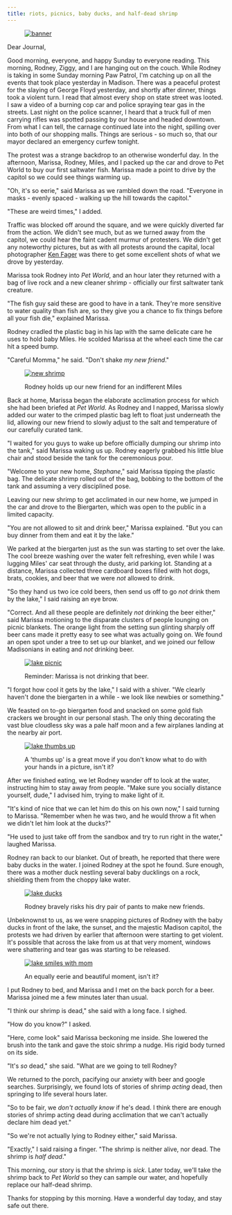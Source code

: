 ```yaml
---
title: riots, picnics, baby ducks, and half-dead shrimp
---
```


<figure>
  <a href="/images/banners/2020-05-31.jpg">
    <img alt="banner" src="/images/banners/2020-05-31.jpg"/>
  </a>
</figure>

Dear Journal,

Good morning, everyone, and happy Sunday to everyone reading.  This
morning, Rodney, Ziggy, and I are hanging out on the couch.  While
Rodney is taking in some Sunday morning Paw Patrol, I'm catching up on
all the events that took place yesterday in Madison.  There was a
peaceful protest for the slaying of George Floyd yesterday, and
shortly after dinner, things took a violent turn.  I read that almost
every shop on state street was looted.  I saw a video of a burning cop
car and police spraying tear gas in the streets.  Last night on the
police scanner, I heard that a truck full of men carrying rifles was
spotted passing by our house and headed downtown.  From what I can
tell, the carnage continued late into the night, spilling over into
both of our shopping malls.  Things are serious - so much so, that our
mayor declared an emergency curfew tonight.

The protest was a strange backdrop to an otherwise wonderful day.  In
the afternoon, Marissa, Rodney, Miles, and I packed up the car and
drove to Pet World to buy our first saltwater fish.  Marissa made a
point to drive by the capitol so we could see things warming up.

"Oh, it's so eerie," said Marissa as we rambled down the road.
"Everyone in masks - evenly spaced - walking up the hill towards the
capitol."

"These are weird times," I added.

Traffic was blocked off around the square, and we were quickly
diverted far from the action.  We didn't see much, but as we turned
away from the capitol, we could hear the faint cadent murmur of
protesters.  We didn't get any noteworthy pictures, but as with all
protests around the capital, local photographer [Ken Fager] was there
to get some excellent shots of what we drove by yesterday.

Marissa took Rodney into _Pet World_, and an hour later they returned
with a bag of live rock and a new cleaner shrimp - officially our
first saltwater tank creature.

"The fish guy said these are good to have in a tank.  They're more
sensitive to water quality than fish are, so they give you a chance to
fix things before all your fish die," explained Marissa.

Rodney cradled the plastic bag in his lap with the same delicate care
he uses to hold baby Miles.  He scolded Marissa at the wheel each time
the car hit a speed bump.

"Careful Momma," he said.  "Don't shake _my new friend_."

<figure>
  <a href="/images/new-shrimp.jpg">
    <img alt="new shrimp" src="/images/new-shrimp.jpg"/>
  </a>
  <figcaption>
    <p>Rodney holds up our new friend for an indifferent Miles</p>
  </figcaption>
</figure>

Back at home, Marissa began the elaborate acclimation process for
which she had been briefed at _Pet World_.  As Rodney and I napped,
Marissa slowly added our water to the crimped plastic bag left to
float just underneath the lid, allowing our new friend to slowly
adjust to the salt and temperature of our carefully curated tank.

"I waited for you guys to wake up before officially dumping our shrimp
into the tank," said Marissa waking us up.  Rodney eagerly grabbed his
little blue chair and stood beside the tank for the ceremonious pour.

"Welcome to your new home, _Stephane_," said Marissa tipping the
plastic bag.  The delicate shrimp rolled out of the bag, bobbing to
the bottom of the tank and assuming a very disciplined pose.

Leaving our new shrimp to get acclimated in our new home, we jumped in
the car and drove to the Biergarten, which was open to the public in a
limited capacity.

"You are not allowed to sit and drink beer," Marissa explained.  "But
you can buy dinner from them and eat it by the lake."

We parked at the biergarten just as the sun was starting to set over
the lake.  The cool breeze washing over the water felt refreshing, even
while I was lugging Miles' car seat through the dusty, arid parking
lot.  Standing at a distance, Marissa collected three cardboard boxes
filled with hot dogs, brats, cookies, and beer that we were _not_
allowed to drink.

"So they hand us two ice cold beers, then send us off to go _not_
drink them by the lake," I said raising an eye brow.

"Correct.  And all these people are definitely _not_ drinking the beer
either," said Marissa motioning to the disparate clusters of people
lounging on picnic blankets.  The orange light from the setting sun
glinting sharply off beer cans made it pretty easy to see what was
actually going on.  We found an open spot under a tree to set up our
blanket, and we joined our fellow Madisonians in eating and _not_
drinking beer.

<figure>
  <a href="/images/lake-picnic.jpg">
    <img alt="lake picnic" src="/images/lake-picnic.jpg"/>
  </a>
  <figcaption>
    <p>Reminder: Marissa is not drinking that beer.</p>
  </figcaption>
</figure>

"I forgot how cool it gets by the lake," I said with a shiver.  "We
clearly haven't done the biergarten in a while - we look like newbies
or something."

We feasted on to-go biergarten food and snacked on some gold fish
crackers we brought in our personal stash.  The only thing decorating
the vast blue cloudless sky was a pale half moon and a few airplanes
landing at the nearby air port.

<figure>
  <a href="/images/lake-thumbs-up.jpg">
    <img alt="lake thumbs up" src="/images/lake-thumbs-up.jpg"/>
  </a>
  <figcaption>
    <p>A 'thumbs up' is a great move if you don't know what to do with your hands in a picture, isn't it?</p>
  </figcaption>
</figure>

After we finished eating, we let Rodney wander off to look at the
water, instructing him to stay away from people.  "Make sure you
socially distance yourself, dude," I advised him, trying to make light
of it.

"It's kind of nice that we can let him do this on his own now," I said
turning to Marissa.  "Remember when he was two, and he would throw a
fit when we didn't let him look at the ducks?"

"He used to just take off from the sandbox and try to run right in the
water," laughed Marissa.

Rodney ran back to our blanket.  Out of breath, he reported that there
were baby ducks in the water.  I joined Rodney at the spot he found.
Sure enough, there was a mother duck nestling several baby ducklings
on a rock, shielding them from the choppy lake water.

<figure>
  <a href="/images/lake-ducks.jpg">
    <img alt="lake ducks" src="/images/lake-ducks.jpg"/>
  </a>
  <figcaption>
    <p>Rodney bravely risks his dry pair of pants to make new friends.</p>
  </figcaption>
</figure>

Unbeknownst to us, as we were snapping pictures of Rodney with the
baby ducks in front of the lake, the sunset, and the majestic Madison
capitol, the protests we had driven by earlier that afternoon were
starting to get violent.  It's possible that across the lake from us
at that very moment, windows were shattering and tear gas was starting
to be released.

<figure>
  <a href="/images/lake-smiles-with-mom.jpg">
    <img alt="lake smiles with mom" src="/images/lake-smiles-with-mom.jpg"/>
  </a>
  <figcaption>
    <p>An equally eerie and beautiful moment, isn't it?</p>
  </figcaption>
</figure>

I put Rodney to bed, and Marissa and I met on the back porch for a
beer.  Marissa joined me a few minutes later than usual.

"I think our shrimp is dead," she said with a long face.  I sighed.

"How do you know?" I asked.

"Here, come look" said Marissa beckoning me inside.  She lowered the
brush into the tank and gave the stoic shrimp a nudge.  His rigid body
turned on its side.

"It's _so_ dead," she said.  "What are we going to tell Rodney?

We returned to the porch, pacifying our anxiety with beer and google
searches.  Surprisingly, we found lots of stories of shrimp _acting_
dead, then springing to life several hours later.

"So to be fair, we _don't actually know_ if he's dead.  I think there
are enough stories of shrimp acting dead during acclimation that we
can't actually declare him dead yet."

"So we're not actually lying to Rodney either," said Marissa.

"Exactly," I said raising a finger.  "The shrimp is neither alive, nor
dead.  The shrimp is _half dead_."

This morning, our story is that the shrimp is _sick_.  Later today,
we'll take the shrimp back to _Pet World_ so they can sample our
water, and hopefully replace our half-dead shrimp.

Thanks for stopping by this morning.  Have a wonderful day today, and
stay safe out there.

[Ken Fager]: https://imgur.com/gallery/Cx8zyhx

